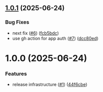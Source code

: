 ## [1.0.1](https://github.com/benmelz/semantic-release-test/compare/v1.0.0...v1.0.1) (2025-06-24)


### Bug Fixes

* next fix ([#6](https://github.com/benmelz/semantic-release-test/issues/6)) ([fcb5bdc](https://github.com/benmelz/semantic-release-test/commit/fcb5bdc513c4a1087d31873a6f72450b001f25c7))
* use gh action for app auth ([#7](https://github.com/benmelz/semantic-release-test/issues/7)) ([dcc80ed](https://github.com/benmelz/semantic-release-test/commit/dcc80edabd8bf63c5486614ba059987e95527d9e))

# 1.0.0 (2025-06-24)


### Features

* release infrastructure ([#1](https://github.com/benmelz/semantic-release-test/issues/1)) ([44f6cbe](https://github.com/benmelz/semantic-release-test/commit/44f6cbe0cc47d3a420f5c0bc664efb1af1eff244))

